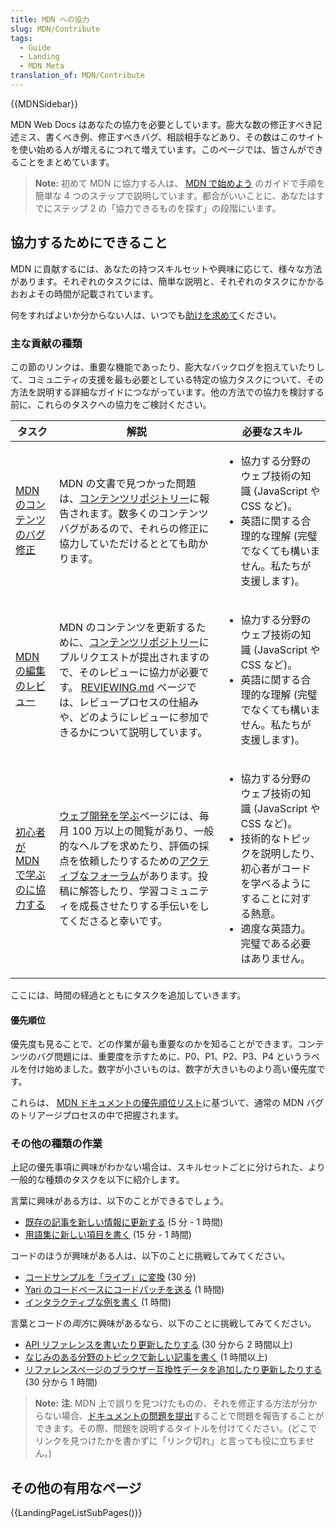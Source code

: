 ```yaml
---
title: MDN への協力
slug: MDN/Contribute
tags:
  - Guide
  - Landing
  - MDN Meta
translation_of: MDN/Contribute
---
```

{{MDNSidebar}}

MDN Web Docs はあなたの協力を必要としています。膨大な数の修正すべき記述ミス、書くべき例、修正すべきバグ、相談相手などあり、その数はこのサイトを使い始める人が増えるにつれて増えています。このページでは、皆さんができることをまとめています。

> **Note:** 初めて MDN に協力する人は、 [MDN で始めよう](/ja/MDN/Community/Contributing/Getting_started) のガイドで手順を簡単な 4 つのステップで説明しています。都合がいいことに、あなたはすでにステップ 2 の「協力できるものを探す」の段階にいます。

## 協力するためにできること

MDN に貢献するには、あなたの持つスキルセットや興味に応じて、様々な方法があります。それぞれのタスクには、簡単な説明と、それぞれのタスクにかかるおおよその時間が記載されています。

何をすればよいか分からない人は、いつでも[助けを求めて](/ja/docs/MDN/Community/Contributing/Getting_started#step_4_ask_for_help)ください。

### 主な貢献の種類

この節のリンクは、重要な機能であったり、膨大なバックログを抱えていたりして、コミュニティの支援を最も必要としている特定の協力タスクについて、その方法を説明する詳細なガイドにつながっています。他の方法での協力を検討する前に、これらのタスクへの協力をご検討ください。

<table class="standard-table">
  <thead>
    <tr>
      <th scope="col">タスク</th>
      <th scope="col">解説</th>
      <th scope="col">必要なスキル</th>
    </tr>
  </thead>
  <tbody>
    <tr>
      <td>
        <a href="/ja/docs/MDN/Contribute/Fixing_MDN_content_bugs"
          >MDN のコンテンツのバグ修正</a
        >
      </td>
      <td>
        MDN の文書で見つかった問題は、<a
          href="https://github.com/mdn/content/issues"
          >コンテンツリポジトリー</a
        >に報告されます。数多くのコンテンツバグがあるので、それらの修正に協力していただけるととても助かります。
      </td>
      <td>
        <ul>
          <li>協力する分野のウェブ技術の知識 (JavaScript や CSS など)。</li>
          <li>
            英語に関する合理的な理解
            (完璧でなくても構いません。私たちが支援します)。
          </li>
        </ul>
      </td>
    </tr>
    <tr>
      <td>
        <a href="https://github.com/mdn/content/blob/main/REVIEWING.md"
          >MDN の編集のレビュー</a
        >
      </td>
      <td>
        MDN のコンテンツを更新するために、<a
          href="https://github.com/mdn/content"
          >コンテンツリポジトリー</a
        >にプルリクエストが提出されますので、そのレビューに協力が必要です。
        <a href="https://github.com/mdn/content/blob/main/REVIEWING.md"
          >REVIEWING.md</a
        >
        ページでは、レビュープロセスの仕組みや、どのようにレビューに参加できるかについて説明しています。
      </td>
      <td>
        <ul>
          <li>
            協力する分野のウェブ技術の知識 (JavaScript や CSS など)。
          </li>
          <li>
            英語に関する合理的な理解
            (完璧でなくても構いません。私たちが支援します)。
          </li>
        </ul>
      </td>
    </tr>
    <tr>
      <td>
        <a href="/ja/docs/MDN/Contribute/Help_beginners"
          >初心者が MDN で学ぶのに協力する</a
        >
      </td>
      <td>
        <a href="/ja/docs/Learn">ウェブ開発を学ぶ</a>ページには、毎月 100
        万以上の閲覧があり、一般的なヘルプを求めたり、評価の採点を依頼したりするための<a
          href="https://discourse.mozilla.org/c/mdn/learn/250"
          >アクティブなフォーラム</a
        >があります。投稿に解答したり、学習コミュニティを成長させたりする手伝いをしてくださると幸いです。
      </td>
      <td>
        <ul>
          <li>
            協力する分野のウェブ技術の知識 (JavaScript や CSS など)。
          </li>
          <li>
            技術的なトピックを説明したり、初心者がコードを学べるようにすることに対する熱意。
          </li>
          <li>適度な英語力。完璧である必要はありません。</li>
        </ul>
      </td>
    </tr>
  </tbody>
</table>

ここには、時間の経過とともにタスクを追加していきます。

#### 優先順位

優先度も見ることで、どの作業が最も重要なのかを知ることができます。コンテンツのバグ問題には、重要度を示すために、P0、P1、P2、P3、P4 というラベルを付け始めました。数字が小さいものは、数字が大きいものより高い優先度です。

これらは、 [MDN ドキュメントの優先順位リスト](https://mdn-contributor-docs.mozilla.org/legacy/documentation-priorities/)に基づいて、通常の MDN バグのトリアージプロセスの中で把握されます。

### その他の種類の作業

上記の優先事項に興味がわかない場合は、スキルセットごとに分けられた、より一般的な種類のタスクを以下に紹介します。

言葉に興味がある方は、以下のことができるでしょう。

- [既存の記事を新しい情報に更新する](/ja/docs/MDN/Writing_guidelines/Howto/Creating_moving_deleting#既存ページの編集) (5 分 - 1 時間)
- [用語集に新しい項目を書く](/ja/docs/MDN/Writing_guidelines/Howto/Write_a_new_entry_in_the_glossary) (15 分 - 1 時間)

コードのほうが興味がある人は、以下のことに挑戦してみてください。

- [コードサンプルを「ライブ」に変換](/ja/docs/MDN/Writing_guidelines/Page_structures/Live_samples) (30 分)
- [Yari のコードベースにコードパッチを送る](https://github.com/mdn/yari) (1 時間)
- [インタラクティブな例を書く](https://github.com/mdn/interactive-examples/blob/main/CONTRIBUTING.md) (1 時間)

言葉とコードの*両方*に興味があるなら、以下のことに挑戦してみてください。

- [API リファレンスを書いたり更新したりする](/ja/docs/MDN/Writing_guidelines/Howto/Write_an_API_reference) (30 分から 2 時間以上)
- [なじみのある分野のトピックで新しい記事を書く](https://github.com/mdn/content#adding-a-new-document) (1 時間以上)
- [リファレンスページのブラウザー互換性データを追加したり更新したりする](/ja/docs/MDN/Writing_guidelines/Page_structures/Compatibility_tables) (30 分から 1 時間)

> **Note:** **注**: MDN 上で誤りを見つけたものの、それを修正する方法が分からない場合、[ドキュメントの問題を提出](https://github.com/mdn/content/issues/new/choose)することで問題を報告することができます。その際、問題を説明するタイトルを付けてください。(どこでリンクを見つけたかを書かずに「リンク切れ」と言っても役に立ちません。)

## その他の有用なページ

{{LandingPageListSubPages()}}
